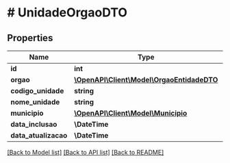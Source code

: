 # # UnidadeOrgaoDTO

## Properties

Name | Type | Description | Notes
------------ | ------------- | ------------- | -------------
**id** | **int** |  | [optional]
**orgao** | [**\OpenAPI\Client\Model\OrgaoEntidadeDTO**](OrgaoEntidadeDTO.md) |  | [optional]
**codigo_unidade** | **string** |  | [optional]
**nome_unidade** | **string** |  | [optional]
**municipio** | [**\OpenAPI\Client\Model\Municipio**](Municipio.md) |  | [optional]
**data_inclusao** | **\DateTime** |  | [optional]
**data_atualizacao** | **\DateTime** |  | [optional]

[[Back to Model list]](../../README.md#models) [[Back to API list]](../../README.md#endpoints) [[Back to README]](../../README.md)
